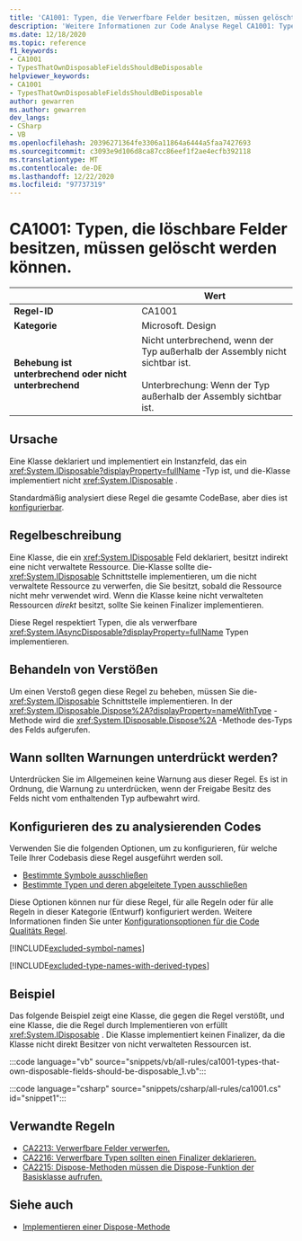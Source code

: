 ```yaml
---
title: 'CA1001: Typen, die Verwerfbare Felder besitzen, müssen gelöscht werden können (Code Analyse)'
description: 'Weitere Informationen zur Code Analyse Regel CA1001: Typen, die löschbare Felder besitzen, müssen gelöscht werden können'
ms.date: 12/18/2020
ms.topic: reference
f1_keywords:
- CA1001
- TypesThatOwnDisposableFieldsShouldBeDisposable
helpviewer_keywords:
- CA1001
- TypesThatOwnDisposableFieldsShouldBeDisposable
author: gewarren
ms.author: gewarren
dev_langs:
- CSharp
- VB
ms.openlocfilehash: 20396271364fe3306a11864a6444a5faa7427693
ms.sourcegitcommit: c3093e9d106d8ca87cc86eef1f2ae4ecfb392118
ms.translationtype: MT
ms.contentlocale: de-DE
ms.lasthandoff: 12/22/2020
ms.locfileid: "97737319"
---
```

# <a name="ca1001-types-that-own-disposable-fields-should-be-disposable"></a>CA1001: Typen, die löschbare Felder besitzen, müssen gelöscht werden können.

| | Wert |
|-|-|
| **Regel-ID** |CA1001|
| **Kategorie** |Microsoft. Design|
| **Behebung ist unterbrechend oder nicht unterbrechend** |Nicht unterbrechend, wenn der Typ außerhalb der Assembly nicht sichtbar ist.<br/><br/>Unterbrechung: Wenn der Typ außerhalb der Assembly sichtbar ist.|

## <a name="cause"></a>Ursache

Eine Klasse deklariert und implementiert ein Instanzfeld, das ein <xref:System.IDisposable?displayProperty=fullName> -Typ ist, und die-Klasse implementiert nicht <xref:System.IDisposable> .

Standardmäßig analysiert diese Regel die gesamte CodeBase, aber dies ist [konfigurierbar](#configure-code-to-analyze).

## <a name="rule-description"></a>Regelbeschreibung

Eine Klasse, die ein <xref:System.IDisposable> Feld deklariert, besitzt indirekt eine nicht verwaltete Ressource. Die-Klasse sollte die- <xref:System.IDisposable> Schnittstelle implementieren, um die nicht verwaltete Ressource zu verwerfen, die Sie besitzt, sobald die Ressource nicht mehr verwendet wird. Wenn die Klasse keine nicht verwalteten Ressourcen *direkt* besitzt, sollte Sie keinen Finalizer implementieren.

Diese Regel respektiert Typen, die als verwerfbare <xref:System.IAsyncDisposable?displayProperty=fullName> Typen implementieren.

## <a name="how-to-fix-violations"></a>Behandeln von Verstößen

Um einen Verstoß gegen diese Regel zu beheben, müssen Sie die- <xref:System.IDisposable> Schnittstelle implementieren. In der <xref:System.IDisposable.Dispose%2A?displayProperty=nameWithType> -Methode wird die <xref:System.IDisposable.Dispose%2A> -Methode des-Typs des Felds aufgerufen.

## <a name="when-to-suppress-warnings"></a>Wann sollten Warnungen unterdrückt werden?

Unterdrücken Sie im Allgemeinen keine Warnung aus dieser Regel. Es ist in Ordnung, die Warnung zu unterdrücken, wenn der Freigabe Besitz des Felds nicht vom enthaltenden Typ aufbewahrt wird.

## <a name="configure-code-to-analyze"></a>Konfigurieren des zu analysierenden Codes

Verwenden Sie die folgenden Optionen, um zu konfigurieren, für welche Teile Ihrer Codebasis diese Regel ausgeführt werden soll.

- [Bestimmte Symbole ausschließen](#exclude-specific-symbols)
- [Bestimmte Typen und deren abgeleitete Typen ausschließen](#exclude-specific-types-and-their-derived-types)

Diese Optionen können nur für diese Regel, für alle Regeln oder für alle Regeln in dieser Kategorie (Entwurf) konfiguriert werden. Weitere Informationen finden Sie unter [Konfigurationsoptionen für die Code Qualitäts Regel](../code-quality-rule-options.md).

[!INCLUDE[excluded-symbol-names](~/includes/code-analysis/excluded-symbol-names.md)]

[!INCLUDE[excluded-type-names-with-derived-types](~/includes/code-analysis/excluded-type-names-with-derived-types.md)]

## <a name="example"></a>Beispiel

Das folgende Beispiel zeigt eine Klasse, die gegen die Regel verstößt, und eine Klasse, die die Regel durch Implementieren von erfüllt <xref:System.IDisposable> . Die Klasse implementiert keinen Finalizer, da die Klasse nicht direkt Besitzer von nicht verwalteten Ressourcen ist.

:::code language="vb" source="snippets/vb/all-rules/ca1001-types-that-own-disposable-fields-should-be-disposable_1.vb":::

:::code language="csharp" source="snippets/csharp/all-rules/ca1001.cs" id="snippet1":::

## <a name="related-rules"></a>Verwandte Regeln

- [CA2213: Verwerfbare Felder verwerfen.](ca2213.md)
- [CA2216: Verwerfbare Typen sollten einen Finalizer deklarieren.](ca2216.md)
- [CA2215: Dispose-Methoden müssen die Dispose-Funktion der Basisklasse aufrufen.](ca2215.md)

## <a name="see-also"></a>Siehe auch

- [Implementieren einer Dispose-Methode](../../../standard/garbage-collection/implementing-dispose.md)
